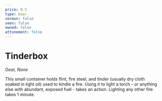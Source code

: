 ```yaml
---
price: 0.5
type: Gear
vermun: false
seen: false
owned: false
attunement: false
---
```

# Tinderbox

*Gear, None*

This small container holds flint, fire steel, and tinder (usually dry cloth soaked in light oil) used to kindle a fire. Using it to light a torch - or anything else with abundant, exposed fuel - takes an action. Lighting any other fire takes 1 minute.